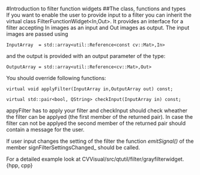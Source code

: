 #Introduction to filter function widgets
##The class, functions and types  
If you want to enable the user to provide input to a filter you can inherit the virtual class FilterFunctionWidget<In,Out>.
It provides an interface for a filter accepting In images as an input and Out images as output.
The input images are passed using

	InputArray  = std::array<util::Reference<const cv::Mat>,In>
and the output is provided with an output parameter of the type:

	OutputArray = std::array<util::Reference<cv::Mat>,Out>

You should override following functions:

	virtual void applyFilter(InputArray in,OutputArray out) const;
	
	virtual std::pair<bool, QString> checkInput(InputArray in) const;

appyFilter has to apply your filter and checkInput should check wheather the filter can be applyed (the first member of the returned pair).
In case the filter can not be applyed the second member of the returned pair should contain a message for the user.

If user input changes the setting of the filter the function _emitSignal()_ of the member signFilterSettingsChanged\_ should be called.

For a detailed example look at CVVisual/src/qtutil/filter/grayfilterwidget.{hpp, cpp}
